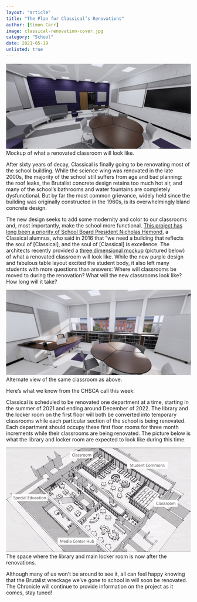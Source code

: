```yaml
---
layout: "article"
title: "The Plan for Classical’s Renovations"
author: [Simon Carr]
image: classical-renovation-cover.jpg
category: "School"
date: 2021-05-19
unlisted: true
---
```


![Architect's classroom mockup](/assets/images/classroom-mockup.png)
<span>Mockup of what a renovated classroom will look like.</span>

After sixty years of decay, Classical is finally going to be renovating most of the school building. While the science wing was renovated in the late 2000s, the majority of the school still suffers from age and bad planning: the roof leaks, the Brutalist concrete design retains too much hot air, and many of the school’s bathrooms and water fountains are completely dysfunctional. But by far the most common grievance, widely held since the building was originally constructed in the 1960s, is its overwhelmingly bland concrete design.

The new design seeks to add some modernity and color to our classrooms and, most importantly, make the school more functional. [This project has long been a priority of School Board President Nicholas Hemond](https://www.providencejournal.com/article/20160328/NEWS/160329296), a Classical alumnus, who said in 2016 that “we need a building that reflects the soul of [Classical], and the soul of [Classical] is excellence. The architects recently provided a [three dimensional mockup](https://api2.enscape3d.com/v3/view/f90118f7-4a82-4f4d-a2e2-c8874c44acea) (pictured below) of what a renovated classroom will look like. While the new purple design and fabulous table layout excited the student body, it also left many students with more questions than answers: Where will classrooms be moved to during the renovation? What will the new classrooms look like? How long will it take?

![Architect's classroom mockup from the other side](/assets/images/classroom-mockup-opposite.png)
<span>Alternate view of the same classroom as above.</span>

Here’s what we know from the CHSCA call this week:

Classical is scheduled to be renovated one department at a time, starting in the summer of 2021 and ending around December of 2022. The library and the locker room on the first floor will both be converted into temporary classrooms while each particular section of the school is being renovated. Each department should occupy these first floor rooms for three month increments while their classrooms are being renovated. The picture below is what the library and locker room are expected to look like during this time.

![Locker Room/Library Median Space](/assets/images/locker-room-median-space.png)
<span>The space where the library and main locker room is now after the renovations.</span>

Although many of us won’t be around to see it, all can feel happy knowing that the Brutalist wreckage we’ve gone to school in will soon be renovated. The Chronicle will continue to provide information on the project as it comes, stay tuned!
